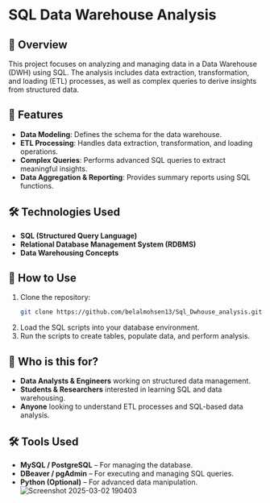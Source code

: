 # SQL Data Warehouse Analysis

## 📌 Overview
This project focuses on analyzing and managing data in a Data Warehouse (DWH) using SQL. The analysis includes data extraction, transformation, and loading (ETL) processes, as well as complex queries to derive insights from structured data.

## 🚀 Features
- **Data Modeling**: Defines the schema for the data warehouse.
- **ETL Processing**: Handles data extraction, transformation, and loading operations.
- **Complex Queries**: Performs advanced SQL queries to extract meaningful insights.
- **Data Aggregation & Reporting**: Provides summary reports using SQL functions.

## 🛠 Technologies Used
- **SQL (Structured Query Language)**
- **Relational Database Management System (RDBMS)**
- **Data Warehousing Concepts**

## 📌 How to Use

1. Clone the repository:
   ```sh
   git clone https://github.com/belalmohsen13/Sql_Dwhouse_analysis.git
   ```
2. Load the SQL scripts into your database environment.
3. Run the scripts to create tables, populate data, and perform analysis.

## 🎯 Who is this for?
- **Data Analysts & Engineers** working on structured data management.
- **Students & Researchers** interested in learning SQL and data warehousing.
- **Anyone** looking to understand ETL processes and SQL-based data analysis.

## 🛠 Tools Used
- **MySQL / PostgreSQL** – For managing the database.
- **DBeaver / pgAdmin** – For executing and managing SQL queries.
- **Python (Optional)** – For advanced data manipulation.
![Screenshot 2025-03-02 190403](https://github.com/user-attachments/assets/023eef85-6c5d-43e4-82c5-4e0cd393a34c)
